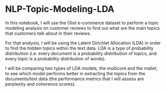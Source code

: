 # NLP-Topic-Modeling-LDA
In this notebook, I will use the Olist e-commerce dataset to perform a topic modeling analysis on customer reviews to find out what are the main topics that customers talk about in their reviews.

For that analysis, I will be using the Latent Dirichlet Allocation (LDA) in order to find the hidden topics within the text data. LDA is a type of probability distribution (i.e. every document is a probability distribution of topics, and every topic is a probability distribution of words).

I will be comparing two types of LDA models, the multicore and the mallet, to see which model performs better in extracting the topics from the documents/text data (the performance metrics that I will assess are perplexity and coherence scores).
